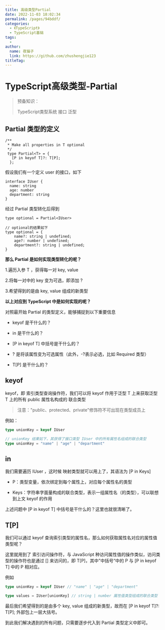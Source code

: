 ```yaml
---
title: 高级类型Partial
date: 2022-11-03 18:02:34
permalink: /pages/94bddf/
categories:
  - 《TypeScript》
  - TypeScript基础
tags:
  - 
author: 
  name: 夜猫子
  link: https://github.com/zhushengjie123
titleTag: 
---
```

# TypeScript高级类型-Partial

> 预备知识：
>
> TypeScript类型系统
> 接口
> 泛型

## Partial 类型的定义

```tsx
/**
 * Make all properties in T optional
 */
 type Partial<T> = {
   [P in keyof T]?: T[P];
  };

```

假设我们有一个定义 user 的接口，如下

```tsx
interface IUser {
  name: string
  age: number
  department: string
}
```

经过 Partial 类型转化后得到

```tsx
type optional = Partial<IUser>

// optional的结果如下
type optional = {
    name?: string | undefined;
    age?: number | undefined;
    department?: string | undefined;
}
```

**那么 Partial<T> 是如何实现类型转化的呢？**

1.遍历入参 T ，获得每一对 key, value

2.将每一对中的 key 变为可选，即添加 ?

3.希望得到的是由 key, value 组成的新类型



**以上对应到 TypeScript 中是如何实现的呢？**

对照最开始 Partial 的类型定义，能够捕捉到以下重要信息

- keyof 是干什么的？


- in 是干什么的？


- [P in keyof T] 中括号是干什么的？
- ? 是将该属性变为可选属性（此外，-?表示必选，比如 Required 类型）


- T[P] 是干什么的？


## keyof

keyof，即 索引类型查询操作符，我们可以将 keyof 作用于泛型 T 上来获取泛型 T 上的所有 public 属性名构成的 联合类型

> 注意："public、protected、private"修饰符不可出现在类型成员上

例如：

```ts
type unionKey = keyof IUser

// unionKey 结果如下，其获得了接口类型 IUser 中的所有属性名组成的联合类型
type unionKey = "name" | "age" | "department"
```

## in

我们需要遍历 IUser ，这时候 映射类型就可以用上了，其语法为 [P in Keys]

- P：类型变量，依次绑定到每个属性上，对应每个属性名的类型

- Keys：字符串字面量构成的联合类型，表示一组属性名（的类型），可以联想到上文 keyof 的作用

上述问题中 [P in keyof T] 中括号是干什么的？这里也就很清晰了。

## T[P]

我们可以通过 keyof 查询索引类型的属性名，那么如何获取属性名对应的属性值类型呢？

这里就用到了 索引访问操作符，与 JavaScript 种访问属性值的操作类似，访问类型的操作符也是通过 [] 来访问的，即 T[P]，其中”中括号“中的 P 与 [P in keyof T] 中的 P 相对应。

例如

```ts
type unionKey = keyof IUser // "name" | "age" | "department"

type values = IUser[unionKey] // string | number 属性值类型组成的联合类型
```


最后我们希望得到的是由多个 key, value 组成的新类型，故而在 [P in keyof T]?: T[P]; 外部包上一层大括号。

到此我们解决遇到的所有问题，只需要逐步代入到 Partial 类型定义中即可。

